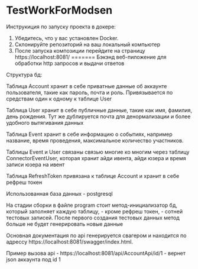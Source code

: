 # TestWorkForModsen

Инструкиция по запуску проекта в докере: 
1. Убедитесь, что у вас установлен Docker.
2. Склонируйте репозиторий на ваш локальный компьютер 
3. После запуска композиции перейдите на страницу https://localhost:8081/
=======
Бэкэнд веб-пиложение для обработки http запросов и выдачи ответов

Структура бд: 

Таблица Account хранит в себе приватные данные об аккаунте пользователя, такие как пароль, почта и роль. Привязывается по средствам один к одному к таблице User

Таблица User хранит в себе публичные данные, такие как имя, фамилия, день рождения. Тут же дублируется почта для денормализации и более удобного вытягивания данных

Таблица Event хранит в себе информацию о событиях, например название, время проведения, максимальное количество участников.

Таблицы Event и User связаны связью многие ко многим через таблицу ConnectorEventUser, которая хранит айди ивента, айди юзера и время записи юзера на ивент

Таблица RefreshToken привязана к таблице Account и хранит в себе рефреш токен

Использованная база данных - postgresql 

На стадии сборки в файле program стоит метод-инициализатор бд, который заполняет каждую таблицу, - кроме рефреш токен, - сотней тестовых записей. После первого создания тестовых данных метод больше не будет генерировать новые данные

Основная документация по api генерируется свагером и находится по адрессу https://localhost:8081/swagger/index.html. 

Пример вызова api - https://localhost:8081/api/AccountApi/id/1 - вернет json аккаунта под id 1
